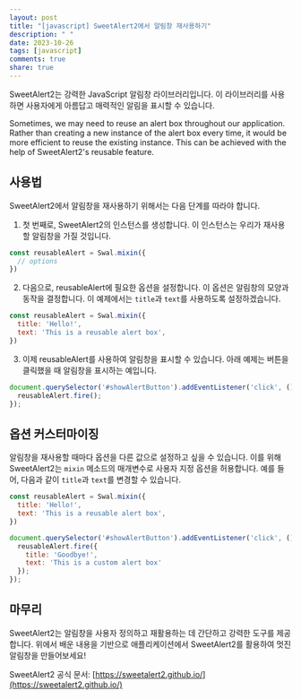 ```yaml
---
layout: post
title: "[javascript] SweetAlert2에서 알림창 재사용하기"
description: " "
date: 2023-10-26
tags: [javascript]
comments: true
share: true
---
```


SweetAlert2는 강력한 JavaScript 알림창 라이브러리입니다. 이 라이브러리를 사용하면 사용자에게 아름답고 매력적인 알림을 표시할 수 있습니다. 

Sometimes, we may need to reuse an alert box throughout our application. Rather than creating a new instance of the alert box every time, it would be more efficient to reuse the existing instance. This can be achieved with the help of SweetAlert2's reusable feature.

## 사용법

SweetAlert2에서 알림창을 재사용하기 위해서는 다음 단계를 따라야 합니다.

1. 첫 번째로, SweetAlert2의 인스턴스를 생성합니다. 이 인스턴스는 우리가 재사용할 알림창을 가질 것입니다.

```javascript
const reusableAlert = Swal.mixin({
  // options
})
```

2. 다음으로, reusableAlert에 필요한 옵션을 설정합니다. 이 옵션은 알림창의 모양과 동작을 결정합니다. 이 예제에서는 `title`과 `text`를 사용하도록 설정하겠습니다.

```javascript
const reusableAlert = Swal.mixin({
  title: 'Hello!',
  text: 'This is a reusable alert box',
})
```

3. 이제 reusableAlert를 사용하여 알림창을 표시할 수 있습니다. 아래 예제는 버튼을 클릭했을 때 알림창을 표시하는 예입니다.

```javascript
document.querySelector('#showAlertButton').addEventListener('click', () => {
  reusableAlert.fire();
});
```

## 옵션 커스터마이징

알림창을 재사용할 때마다 옵션을 다른 값으로 설정하고 싶을 수 있습니다. 이를 위해 SweetAlert2는 `mixin` 메소드의 매개변수로 사용자 지정 옵션을 허용합니다. 예를 들어, 다음과 같이 `title`과 `text`를 변경할 수 있습니다.

```javascript
const reusableAlert = Swal.mixin({
  title: 'Hello!',
  text: 'This is a reusable alert box',
})

document.querySelector('#showAlertButton').addEventListener('click', () => {
  reusableAlert.fire({
    title: 'Goodbye!',
    text: 'This is a custom alert box'
  });
});
```

## 마무리

SweetAlert2는 알림창을 사용자 정의하고 재활용하는 데 간단하고 강력한 도구를 제공합니다. 위에서 배운 내용을 기반으로 애플리케이션에서 SweetAlert2를 활용하여 멋진 알림창을 만들어보세요!

SweetAlert2 공식 문서: [https://sweetalert2.github.io/](https://sweetalert2.github.io/)